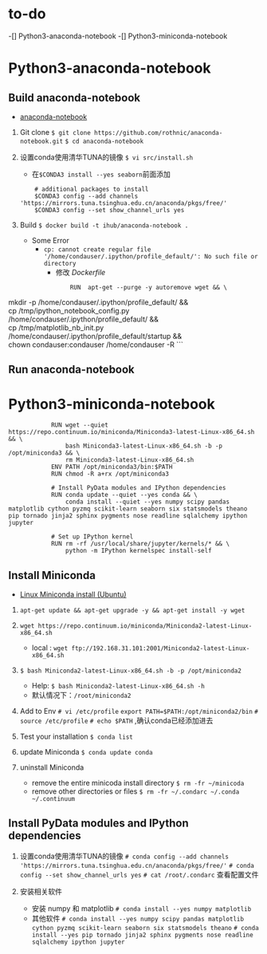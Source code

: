 ﻿

# to-do

-[] Python3-anaconda-notebook
-[] Python3-miniconda-notebook






# Python3-anaconda-notebook

## Build anaconda-notebook

* [anaconda-notebook](https://github.com/rothnic/anaconda-notebook)

1. Git clone
    `$ git clone https://github.com/rothnic/anaconda-notebook.git`
    `$ cd anaconda-notebook`
2. 设置conda使用清华TUNA的镜像
    `$ vi src/install.sh`
    * 在`$CONDA3 install --yes seaborn`前面添加
    ```
        # additional packages to install
        $CONDA3 config --add channels 'https://mirrors.tuna.tsinghua.edu.cn/anaconda/pkgs/free/'
        $CONDA3 config --set show_channel_urls yes        
    ```
3. Build
    `$ docker build -t ihub/anaconda-notebook .`
    
    * Some Error
        * `cp: cannot create regular file '/home/condauser/.ipython/profile_default/': No such file or directory`
            * 修改 *Dockerfile* 
                ```
                    RUN  apt-get --purge -y autoremove wget && \
mkdir -p /home/condauser/.ipython/profile_default/ && \
cp /tmp/ipython_notebook_config.py /home/condauser/.ipython/profile_default/ && \
cp /tmp/matplotlib_nb_init.py /home/condauser/.ipython/profile_default/startup && \
chown condauser:condauser /home/condauser -R
                ```

## Run anaconda-notebook


# Python3-miniconda-notebook



                RUN wget --quiet https://repo.continuum.io/miniconda/Miniconda3-latest-Linux-x86_64.sh && \
                    bash Miniconda3-latest-Linux-x86_64.sh -b -p /opt/miniconda3 && \
                    rm Miniconda3-latest-Linux-x86_64.sh
                ENV PATH /opt/miniconda3/bin:$PATH
                RUN chmod -R a+rx /opt/miniconda3

                # Install PyData modules and IPython dependencies
                RUN conda update --quiet --yes conda && \
                    conda install --quiet --yes numpy scipy pandas matplotlib cython pyzmq scikit-learn seaborn six statsmodels theano pip tornado jinja2 sphinx pygments nose readline sqlalchemy ipython jupyter

                # Set up IPython kernel
                RUN rm -rf /usr/local/share/jupyter/kernels/* && \
                    python -m IPython kernelspec install-self
    
    
    
## Install Miniconda 

* [Linux Miniconda install (Ubuntu)](http://conda.pydata.org/docs/install/quick.html#linux-miniconda-install)

1. `apt-get update && apt-get upgrade -y && apt-get install -y wget`

2. `wget https://repo.continuum.io/miniconda/Miniconda2-latest-Linux-x86_64.sh`
    * local : `wget ftp://192.168.31.101:2001/Miniconda2-latest-Linux-x86_64.sh`

3. `$ bash Miniconda2-latest-Linux-x86_64.sh -b -p /opt/miniconda2`
    * Help: `$ bash Miniconda2-latest-Linux-x86_64.sh -h`
    * 默认情况下：`/root/miniconda2`
    
4. Add to Env
    `# vi /etc/profile`
    `export PATH=$PATH:/opt/miniconda2/bin`
    `# source /etc/profile`
    `# echo $PATH` ,确认conda已经添加进去
    
4. Test your installation
    `$ conda list`
    
5. update Miniconda
    `$ conda update conda`
    
6. uninstall Miniconda
    * remove the entire minicoda install directory
        `$ rm -fr ~/minicoda`
    * remove other directories or files
        `$ rm -fr ~/.condarc ~/.conda ~/.continuum`

## Install PyData modules and IPython dependencies

1. 设置conda使用清华TUNA的镜像
    `# conda config --add channels 'https://mirrors.tuna.tsinghua.edu.cn/anaconda/pkgs/free/'`
    `# conda config --set show_channel_urls yes`
    `# cat /root/.condarc`  查看配置文件
    
2. 安装相关软件
    
    * 安装 numpy 和 matplotlib
        `# conda install --yes numpy matplotlib`
    * 其他软件
        `# conda install --yes numpy scipy pandas matplotlib cython pyzmq scikit-learn seaborn six statsmodels theano`
        `# conda install --yes pip tornado jinja2 sphinx pygments nose readline sqlalchemy ipython jupyter`
        




